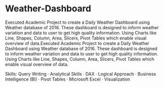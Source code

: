 # Weather-Dashboard
Executed Academic Project to create a Daily Weather Dashboard using Weather database of 2016. These dashboard is designed to inform weather variation and data to user to get high quality information. Using Charts like Line, Shapes, Column, Area, Slicers, Pivot Tables which enable visual overview of data.Executed Academic Project to create a Daily Weather Dashboard using Weather database of 2016. These dashboard is designed to inform weather variation and data to user to get high quality information. Using Charts like Line, Shapes, Column, Area, Slicers, Pivot Tables which enable visual overview of data.

Skills: Query Writing · Analytical Skills · DAX · Logical Approach · Business Intelligence (BI) · Pivot Tables · Microsoft Excel · Visualization
